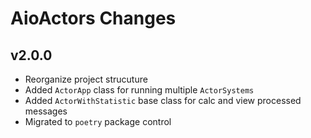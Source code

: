 # AioActors Changes

## v2.0.0

- Reorganize project strucuture
- Added `ActorApp` class for running multiple `ActorSystems`
- Added `ActorWithStatistic` base class for calc and view processed messages
- Migrated to `poetry` package control
